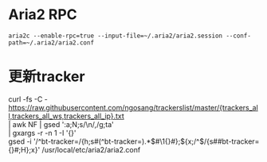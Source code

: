 

# Aria2 RPC #
```
aria2c --enable-rpc=true --input-file=~/.aria2/aria2.session --conf-path=~/.aria2/aria2.conf
```

# 更新tracker

curl -fs -C - \
    https://raw.githubusercontent.com/ngosang/trackerslist/master/{trackers_all,trackers_all_ws,trackers_all_ip}.txt \
    | awk NF | gsed ':a;N;s/\n/,/g;ta' \
    | gxargs -r -n 1 -I '{}' \
    gsed -i '/^bt-tracker\=/{h;s#\(^bt-tracker\=\).*$#\1{}#};${x;/^$/{s##bt-tracker\={}#;H};x}' /usr/local/etc/aria2/aria2.conf

